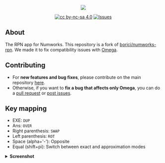 <p align="center"><img src="https://github.com/Omega-Numworks/Omega-Design/blob/master/Omega-RPN.png" /></p>

<p align="center">
  <a href="https://creativecommons.org/licenses/by-nc-sa/4.0/"><img alt="cc by-nc-sa 4.0" src="https://img.shields.io/badge/License-CC%20BY--NC--SA%204.0-lightgrey.svg?logo=creative%20commons&style=for-the-badge" /></a>
  <a href="https://github.com/Omega-Numworks/Omega-RPN/issues"><img alt="Issues" src="https://img.shields.io/github/issues/Omega-Numworks/Omega-RPN.svg?logo=git&style=for-the-badge" /></a>
</p>

## About

The RPN app for Numworks. This repository is a fork of [boricj/numworks-rpn](https://github.com/boricj/numworks-rpn). We made it to fix compatibility issues with [Omega](https://github.com/Omega-Numworks/Omega).

## Contributing

* For **new features and bug fixes**, please contribute on the main repository [here](https://github.com/boricj/numworks-rpn).
* Otherwise, if you want to **fix a bug that affects only Omega**, you can do a [pull request](https://github.com/Omega-Numworks/Omega-RPN/pulls) or [post issues](https://github.com/Omega-Numworks/Omega-RPN/issues).

## Key mapping
- EXE: `DUP`
- Ans: `OVER`
- Right parenthesis: `SWAP`
- Left parenthesis: `ROT`
- Space (alpha+'-'): Opposite
- Equal (shift+pi): Switch between exact and approximation modes

<details>
  <summary><b>Screenshot</b></summary>
  
  ![RPN](https://github.com/Omega-Numworks/Omega-Design/blob/master/screenshots/Omega/rpn.png)

</details>
